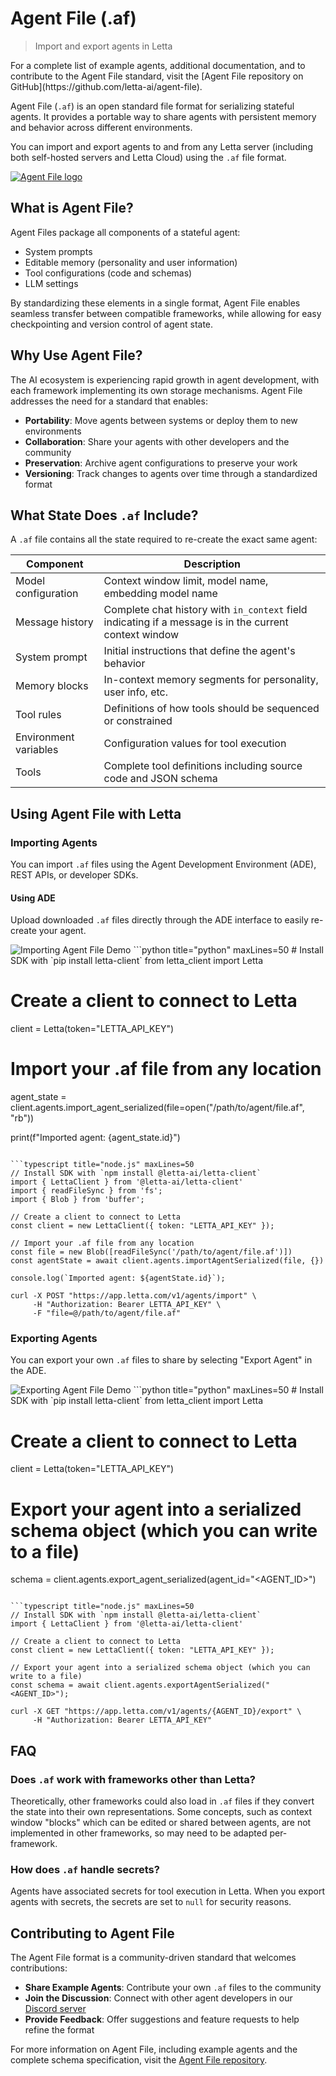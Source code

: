 # Agent File (.af)

> Import and export agents in Letta

<Callout type="info">
  For a complete list of example agents, additional documentation, and to contribute to the Agent File standard, visit the [Agent File repository on GitHub](https://github.com/letta-ai/agent-file).
</Callout>

Agent File (`.af`) is an open standard file format for serializing stateful agents. It provides a portable way to share agents with persistent memory and behavior across different environments.

You can import and export agents to and from any Letta server (including both self-hosted servers and Letta Cloud) using the `.af` file format.

<Frame>
  <a href="https://github.com/letta-ai/agent-file" target="_blank">
    <img src="https://github.com/letta-ai/agent-file/raw/main/assets/agentfile.png" alt="Agent File logo" />
  </a>
</Frame>

## What is Agent File?

Agent Files package all components of a stateful agent:

* System prompts
* Editable memory (personality and user information)
* Tool configurations (code and schemas)
* LLM settings

By standardizing these elements in a single format, Agent File enables seamless transfer between compatible frameworks, while allowing for easy checkpointing and version control of agent state.

## Why Use Agent File?

The AI ecosystem is experiencing rapid growth in agent development, with each framework implementing its own storage mechanisms. Agent File addresses the need for a standard that enables:

* **Portability**: Move agents between systems or deploy them to new environments
* **Collaboration**: Share your agents with other developers and the community
* **Preservation**: Archive agent configurations to preserve your work
* **Versioning**: Track changes to agents over time through a standardized format

## What State Does `.af` Include?

A `.af` file contains all the state required to re-create the exact same agent:

| Component             | Description                                                                                            |
| --------------------- | ------------------------------------------------------------------------------------------------------ |
| Model configuration   | Context window limit, model name, embedding model name                                                 |
| Message history       | Complete chat history with `in_context` field indicating if a message is in the current context window |
| System prompt         | Initial instructions that define the agent's behavior                                                  |
| Memory blocks         | In-context memory segments for personality, user info, etc.                                            |
| Tool rules            | Definitions of how tools should be sequenced or constrained                                            |
| Environment variables | Configuration values for tool execution                                                                |
| Tools                 | Complete tool definitions including source code and JSON schema                                        |

## Using Agent File with Letta

### Importing Agents

You can import `.af` files using the Agent Development Environment (ADE), REST APIs, or developer SDKs.

#### Using ADE

Upload downloaded `.af` files directly through the ADE interface to easily re-create your agent.

<Frame caption="Importing an Agent File through the ADE interface">
  <img src="https://github.com/letta-ai/agent-file/raw/main/assets/import_demo.gif" alt="Importing Agent File Demo" />
</Frame>

<CodeGroup>
  ```python title="python" maxLines=50
  # Install SDK with `pip install letta-client`
  from letta_client import Letta

  # Create a client to connect to Letta
  client = Letta(token="LETTA_API_KEY")

  # Import your .af file from any location
  agent_state = client.agents.import_agent_serialized(file=open("/path/to/agent/file.af", "rb"))

  print(f"Imported agent: {agent_state.id}")
  ```

  ```typescript title="node.js" maxLines=50
  // Install SDK with `npm install @letta-ai/letta-client`
  import { LettaClient } from '@letta-ai/letta-client'
  import { readFileSync } from 'fs';
  import { Blob } from 'buffer';

  // Create a client to connect to Letta
  const client = new LettaClient({ token: "LETTA_API_KEY" });

  // Import your .af file from any location
  const file = new Blob([readFileSync('/path/to/agent/file.af')])
  const agentState = await client.agents.importAgentSerialized(file, {})

  console.log(`Imported agent: ${agentState.id}`);
  ```

  ```curl curl
  curl -X POST "https://app.letta.com/v1/agents/import" \
       -H "Authorization: Bearer LETTA_API_KEY" \
       -F "file=@/path/to/agent/file.af"
  ```
</CodeGroup>

### Exporting Agents

You can export your own `.af` files to share by selecting "Export Agent" in the ADE.

<Frame caption="Exporting an Agent File from the ADE interface">
  <img src="https://github.com/letta-ai/agent-file/raw/main/assets/export_demo.gif" alt="Exporting Agent File Demo" />
</Frame>

<CodeGroup>
  ```python title="python" maxLines=50
  # Install SDK with `pip install letta-client`
  from letta_client import Letta

  # Create a client to connect to Letta
  client = Letta(token="LETTA_API_KEY")

  # Export your agent into a serialized schema object (which you can write to a file)
  schema = client.agents.export_agent_serialized(agent_id="<AGENT_ID>")
  ```

  ```typescript title="node.js" maxLines=50
  // Install SDK with `npm install @letta-ai/letta-client`
  import { LettaClient } from '@letta-ai/letta-client'

  // Create a client to connect to Letta
  const client = new LettaClient({ token: "LETTA_API_KEY" });

  // Export your agent into a serialized schema object (which you can write to a file)
  const schema = await client.agents.exportAgentSerialized("<AGENT_ID>");
  ```

  ```curl curl
  curl -X GET "https://app.letta.com/v1/agents/{AGENT_ID}/export" \
       -H "Authorization: Bearer LETTA_API_KEY"
  ```
</CodeGroup>

## FAQ

### Does `.af` work with frameworks other than Letta?

Theoretically, other frameworks could also load in `.af` files if they convert the state into their own representations. Some concepts, such as context window "blocks" which can be edited or shared between agents, are not implemented in other frameworks, so may need to be adapted per-framework.

### How does `.af` handle secrets?

Agents have associated secrets for tool execution in Letta. When you export agents with secrets, the secrets are set to `null` for security reasons.

## Contributing to Agent File

The Agent File format is a community-driven standard that welcomes contributions:

* **Share Example Agents**: Contribute your own `.af` files to the community
* **Join the Discussion**: Connect with other agent developers in our [Discord server](https://discord.gg/letta)
* **Provide Feedback**: Offer suggestions and feature requests to help refine the format

For more information on Agent File, including example agents and the complete schema specification, visit the [Agent File repository](https://github.com/letta-ai/agent-file).
